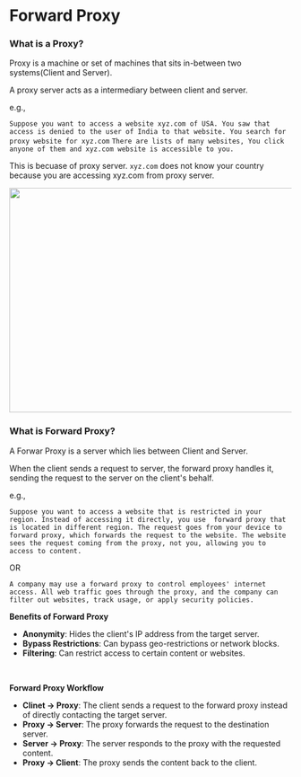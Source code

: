 # Forward Proxy

### What is a Proxy?

Proxy is a machine or set of machines that sits in-between two systems(Client and Server).

A proxy server acts as a intermediary between client and server.

e.g.,

```Suppose you want to access a website xyz.com of USA. You saw that access is denied to the user of India to that website. You search for proxy website for xyz.com``` 
```There are lists of many websites, You click anyone of them and xyz.com website is accessible to you.```

This is becuase of proxy server. ```xyz.com``` does not know your country because you are accessing xyz.com from proxy server.

<img src="https://github.com/user-attachments/assets/73c72632-86f3-4bac-b6a0-25bcb57da5e5" width="600" height="400">


<br>

### What is Forward Proxy?

A Forwar Proxy is a server which lies between Client and Server.

When the client sends a request to server, the forward proxy handles it, sending the request to the server on the client's behalf.

e.g.,

```Suppose you want to access a website that is restricted in your region. Instead of accessing it directly, you use  forward proxy that is located in different region. The request goes from your device to forward proxy, which forwards the request to the website. The website sees the request coming from the proxy, not you, allowing you to access to content.```

OR

```A company may use a forward proxy to control employees' internet access. All web traffic goes through the proxy, and the company can filter out websites, track usage, or apply security policies.```

**Benefits of Forward Proxy**

- **Anonymity**: Hides the client's IP address from the target server.
- **Bypass Restrictions**: Can bypass geo-restrictions or network blocks.
- **Filtering**: Can restrict access to certain content or websites.

<br>

**Forward Proxy Workflow**

- **Clinet -> Proxy**: The client sends a request to the forward proxy instead of directly contacting the target server.
- **Proxy -> Server**: The proxy forwards the request to the destination server.
- **Server -> Proxy**: The server responds to the proxy with the requested content.
- **Proxy -> Client**: The proxy sends the content back to the client.

